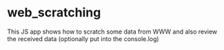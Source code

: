 # web_scratching
This JS app shows how to scratch some data from WWW and also review the received data (optionally put into the console.log)
